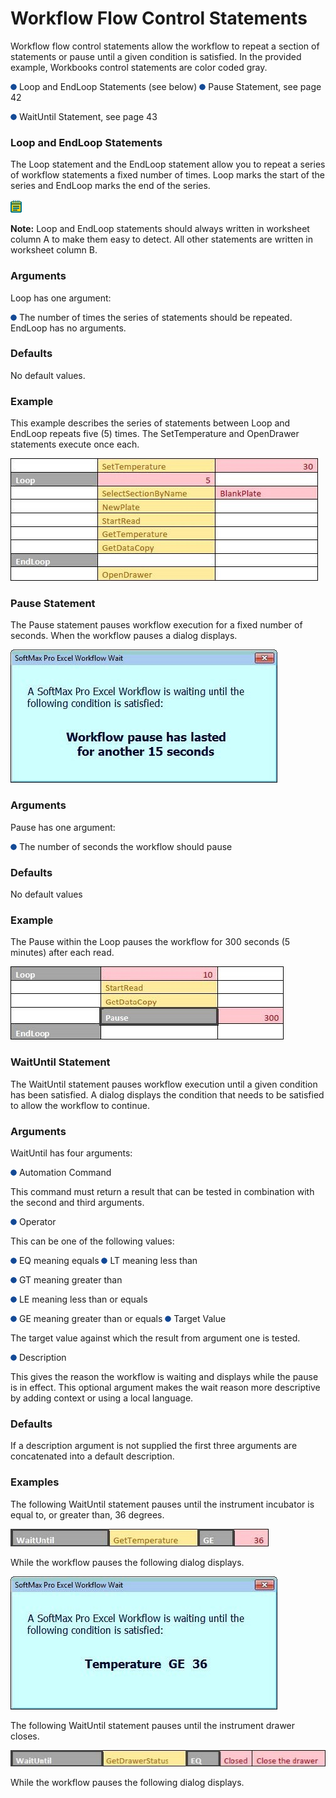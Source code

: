 # Workflow Flow Control Statements

Workflow flow control statements allow the workflow to repeat a section of statements or pause until a given condition is satisfied. In the provided example, Workbooks control statements are color coded gray.

![](<../../../../../.gitbook/assets/0 (7) (1) (1).png>) Loop and EndLoop Statements (see below) ![](<../../../../../.gitbook/assets/1 (10) (1) (1).png>) Pause Statement, see page 42

![](<../../../../../.gitbook/assets/2 (7) (1) (1).png>) WaitUntil Statement, see page 43

### Loop and EndLoop Statements

The Loop statement and the EndLoop statement allow you to repeat a series of workflow statements a fixed number of times. Loop marks the start of the series and EndLoop marks the end of the series.

![](<../../../../../.gitbook/assets/3 (10).png>)

**Note:** Loop and EndLoop statements should always written in worksheet column A to make them easy to detect. All other statements are written in worksheet column B.

### Arguments

Loop has one argument:

![](<../../../../../.gitbook/assets/4 (9).png>) The number of times the series of statements should be repeated. EndLoop has no arguments.

### Defaults

No default values.

### Example

This example describes the series of statements between Loop and EndLoop repeats five (5) times. The SetTemperature and OpenDrawer statements execute once each.

![](<../../../../../.gitbook/assets/5 (1).jpeg>)

### Pause Statement <a href="#bookmark1" id="bookmark1"></a>

The Pause statement pauses workflow execution for a fixed number of seconds. When the workflow pauses a dialog displays.

![](<../../../../../.gitbook/assets/6 (2).jpeg>)

### Arguments

Pause has one argument:

![](<../../../../../.gitbook/assets/7 (3) (1).png>) The number of seconds the workflow should pause

### Defaults

No default values

### Example

The Pause within the Loop pauses the workflow for 300 seconds (5 minutes) after each read.

![](../../../../../.gitbook/assets/8.jpeg)

### WaitUntil Statement <a href="#bookmark2" id="bookmark2"></a>

The WaitUntil statement pauses workflow execution until a given condition has been satisfied. A dialog displays the condition that needs to be satisfied to allow the workflow to continue.

### Arguments

WaitUntil has four arguments:

![](<../../../../../.gitbook/assets/9 (1) (1) (1) (1).png>) Automation Command

This command must return a result that can be tested in combination with the second and third arguments.

![](<../../../../../.gitbook/assets/10 (2).png>) Operator

This can be one of the following values:

![](<../../../../../.gitbook/assets/11 (2).png>) EQ meaning equals ![](<../../../../../.gitbook/assets/12 (2).png>) LT meaning less than

![](<../../../../../.gitbook/assets/13 (2).png>) GT meaning greater than

![](<../../../../../.gitbook/assets/14 (1) (1) (1).png>) LE meaning less than or equals

![](<../../../../../.gitbook/assets/15 (1) (1) (1).png>) GE meaning greater than or equals ![](<../../../../../.gitbook/assets/16 (1) (1) (1).png>) Target Value

The target value against which the result from argument one is tested.

![](<../../../../../.gitbook/assets/17 (1) (1) (1).png>) Description

This gives the reason the workflow is waiting and displays while the pause is in effect. This optional argument makes the wait reason more descriptive by adding context or using a local language.

### Defaults

If a description argument is not supplied the first three arguments are concatenated into a default description.

### Examples

The following WaitUntil statement pauses until the instrument incubator is equal to, or greater than, 36 degrees.

![](<../../../../../.gitbook/assets/18 (1).jpeg>)

While the workflow pauses the following dialog displays.

![](../../../../../.gitbook/assets/19.jpeg)

The following WaitUntil statement pauses until the instrument drawer closes.

![](../../../../../.gitbook/assets/20.jpeg)

While the workflow pauses the following dialog displays.
